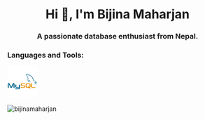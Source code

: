 <h1 align="center">Hi 👋, I'm Bijina Maharjan</h1>
<h3 align="center">A passionate database enthusiast from Nepal.</h3>

<h3 align="left">Languages and Tools:</h3>
<p align="left"> 
<a href="https://www.mysql.com/" target="_blank" rel="noreferrer"> 
  <img src="https://raw.githubusercontent.com/devicons/devicon/master/icons/mysql/mysql-original-wordmark.svg" alt="mysql" width="69" height="69"/> 
</a>

<p><img align="center" src="https://github-readme-stats.vercel.app/api?username=bijinamaharjan&show_icons=true&locale=en" alt="bijinamaharjan"/></p>
